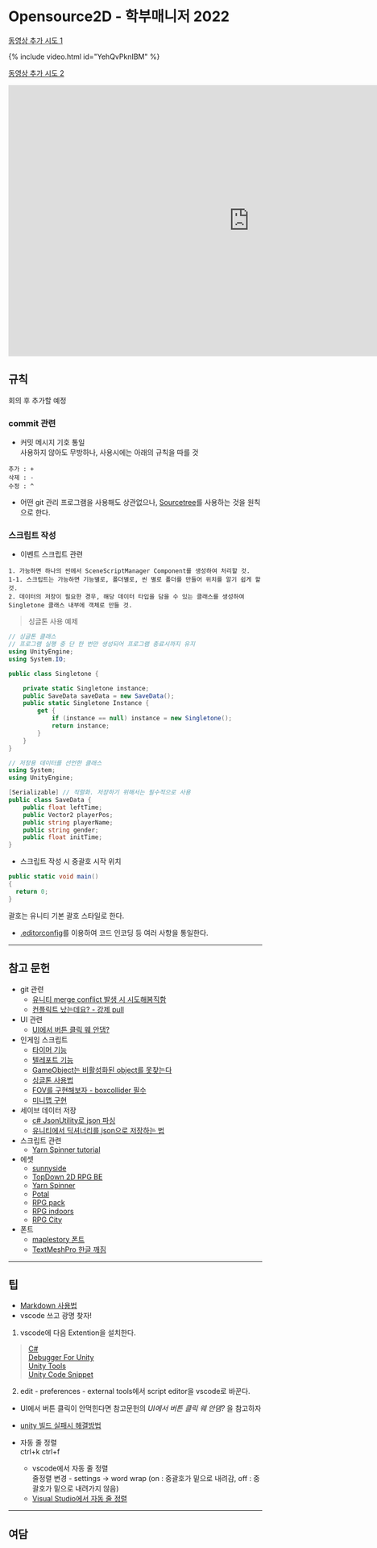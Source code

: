 # Opensource2D - 학부매니저 2022


[동영상 추가 시도 1](https://seanlion.github.io/blog/4)

{% include video.html id="YehQvPknIBM" %}  

[동영상 추가 시도 2](https://ansohxxn.github.io/blog/youtube/)
<iframe width="956" height="538" src="https://www.youtube.com/embed/YehQvPknIBM" frameborder="0" allow="accelerometer; autoplay; encrypted-media; gyroscope; picture-in-picture" allowfullscreen></iframe>

## 규칙
회의 후 추가할 예정

### commit 관련

* 커밋 메시지 기호 통일   
사용하지 않아도 무방하나, 사용시에는 아래의 규칙을 따를 것
```
추가 : +
삭제 : -
수정 : ^
```
* 어떤 git 관리 프로그램을 사용해도 상관없으나, [Sourcetree](https://www.sourcetreeapp.com/)를 사용하는 것을 원칙으로 한다.

### 스크립트 작성
* 이벤트 스크립트 관련
```
1. 가능하면 하나의 씬에서 SceneScriptManager Component를 생성하여 처리할 것.
1-1. 스크립트는 가능하면 기능별로, 폴더별로, 씬 별로 폴더를 만들어 위치를 알기 쉽게 할 것.
2. 데이터의 저장이 필요한 경우, 해당 데이터 타입을 담을 수 있는 클래스를 생성하여 Singletone 클래스 내부에 객체로 만들 것.
```
> 싱글톤 사용 예제
```c#
// 싱글톤 클래스
// 프로그램 실행 중 단 한 번만 생성되어 프로그램 종료시까지 유지
using UnityEngine;
using System.IO;

public class Singletone {

    private static Singletone instance;
    public SaveData saveData = new SaveData();
    public static Singletone Instance {
        get {
            if (instance == null) instance = new Singletone();
            return instance;
        }
    }
}
```
```c#
// 저장용 데이터를 선언한 클래스
using System;
using UnityEngine;

[Serializable] // 직렬화. 저장하기 위해서는 필수적으로 사용
public class SaveData {
    public float leftTime;
    public Vector2 playerPos;
    public string playerName;
    public string gender;
    public float initTime;
}
```
* 스크립트 작성 시 중괄호 시작 위치
```c#
public static void main()
{
  return 0;
}
```
괄호는 유니티 기본 괄호 스타일로 한다.

* [.editorconfig](https://www.lesstif.com/software-architect/editorconfig-maintain-consistent-coding-styles-129008089.html)를 이용하여 코드 인코딩 등 여러 사항을 통일한다.

* * *
## 참고 문헌
* git 관련
  - [유니티 merge conflict 발생 시 시도해봄직함](https://cookiehcl.tistory.com/1)
  - [컨플릭트 났는데요? - 강제 pull](https://mosei.tistory.com/m/entry/GIT-git-pull-%EC%8B%9C-merge-%EC%98%A4%EB%A5%98%EA%B0%80-%EB%82%A0%EB%95%8C-%EA%B0%95%EC%A0%9C-git-pull-%EB%8D%AE%EC%96%B4%EC%93%B0%EA%B8%B0-%EB%B0%A9%EB%B2%95)
* UI 관련
  - [UI에서 버튼 클릭 웨 안댐?](https://wonsorang.tistory.com/693)
* 인게임 스크립트
  - [타이머 기능](https://youtu.be/9wAOJC6j1R4)
  - [텔레포트 기능](https://youtu.be/9JvZwMmEydQ)
  - [GameObject는 비활성화된 object를 못찾는다](https://prosto.tistory.com/147)
  - [싱글톤 사용법](https://glikmakesworld.tistory.com/2)
  - [FOV를 구현해보자 - boxcollider 필수](https://youtu.be/OQ1dRX5NyM0)
  - [미니맵 구현](https://ncube-studio.tistory.com/40)
* 세이브 데이터 저장
  - [c# JsonUtility로 json 파싱](https://bloodstrawberry.tistory.com/754)
  - [유니티에서 딕셔너리를 json으로 저장하는 법](https://timeboxstory.tistory.com/138)
* 스크립트 관련
  - [Yarn Spinner tutorial](https://youtu.be/CJu0ObGDQHY)
* 에셋
  - [sunnyside](https://danieldiggle.itch.io/sunnyside)
  - [TopDown 2D RPG BE](https://assetstore.unity.com/packages/2d/characters/top-down-2d-rpg-assets-pack-188718)
  - [Yarn Spinner](https://docs.yarnspinner.dev/)
  - [Potal](https://www.pngwing.com/ko/free-png-kubkt)
  - [RPG pack](https://www.kenney.nl/assets/roguelike-rpg-pack)
  - [RPG indoors](https://www.kenney.nl/assets/roguelike-indoors)
  - [RPG City](https://www.kenney.nl/assets/roguelike-indoors)
* 폰트
  - [maplestory 폰트](https://maplestory.nexon.com/Media/Font)
  - [TextMeshPro 한글 깨짐](https://blockdmask.tistory.com/590)

* * *
## 팁
* [Markdown 사용법](https://gist.github.com/ihoneymon/652be052a0727ad59601)
* vscode 쓰고 광명 찾자!
1. vscode에 다음 Extention을 설치한다.
> [C#](https://marketplace.visualstudio.com/items?itemName=ms-dotnettools.csharp)    
> [Debugger For Unity](https://marketplace.visualstudio.com/items?itemName=Unity.unity-debug, "This extension is deprecated as it is no longer being maintained 라고 뜨지만 사용에 문제 없다.")    
> [Unity Tools](https://marketplace.visualstudio.com/items?itemName=Tobiah.unity-tools)    
> [Unity Code Snippet](https://marketplace.visualstudio.com/items?itemName=kleber-swf.unity-code-snippets)    
2. edit - preferences - external tools에서 script editor을 vscode로 바꾼다.

* UI에서 버튼 클릭이 안먹힌다면 참고문헌의 *UI에서 버튼 클릭 웨 안댐?* 을 참고하자

* [unity 빌드 실패시 해결방법](https://citynetc.tistory.com/231)
* 자동 줄 정렬    
  ctrl+k ctrl+f    
  - vscode에서 자동 줄 정렬    
    줄정렬 변경 - settings → word wrap (on : 중괄호가 밑으로 내려감, off : 중괄호가 밑으로 내려가지 않음)
  - [Visual Studio에서 자동 줄 정렬](https://notstop.co.kr/1026)
* * *
## 여담
